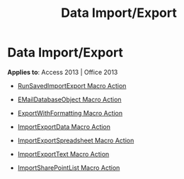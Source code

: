 ﻿---
title: Data Import/Export
TOCTitle: Data Import/Export
ms:assetid: 30b43148-8915-4204-87cc-09621f4d628a
ms:mtpsurl: https://msdn.microsoft.com/library/Dn124236(v=office.15)
ms:contentKeyID: 52071871
ms.date: 09/18/2015
mtps_version: v=office.15
---

# Data Import/Export


**Applies to**: Access 2013 | Office 2013



  - [RunSavedImportExport Macro Action](runsavedimportexport-macro-action.md)

  - [EMailDatabaseObject Macro Action](emaildatabaseobject-macro-action.md)

  - [ExportWithFormatting Macro Action](exportwithformatting-macro-action.md)

  - [ImportExportData Macro Action](importexportdata-macro-action.md)

  - [ImportExportSpreadsheet Macro Action](importexportspreadsheet-macro-action.md)

  - [ImportExportText Macro Action](importexporttext-macro-action.md)

  - [ImportSharePointList Macro Action](importsharepointlist-macro-action.md)

